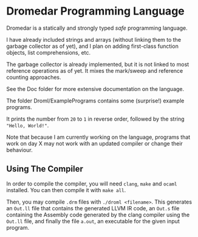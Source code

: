 # Dromedar Programming Language

Dromedar is a statically and strongly typed _safe_ programming language.

I have already included strings and arrays (without linking them to the garbage collector as of yet), and I plan on adding first-class function objects, list comprehensions, etc.

The garbage collector is already implemented, but it is not linked to most reference operations as of yet. It mixes the mark/sweep and reference counting approaches.

See the Doc folder for more extensive documentation on the language.

The folder Droml/ExamplePrograms contains some (surprise!) example programs.
    
It prints the number from `20` to `1` in reverse order, followed by the string `"Hello, World!"`.

Note that because I am currently working on the language, programs that work on day X may not work with an updated compiler or change their behaviour.

## Using The Compiler

In order to compile the compiler, you will need `clang`, `make` and `ocaml` installed. You can then compile it with `make all`.

Then, you may compile `.drm` files with `./droml <filename>`. This generates an `Out.ll` file that contains the generated LLVM IR code, an `Out.s` file containing the Assembly code generated by the clang compiler using the `Out.ll` file, and finally the file `a.out`, an executable for the given input program.
